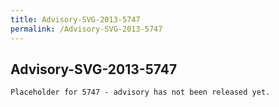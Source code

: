 ```yaml
---
title: Advisory-SVG-2013-5747
permalink: /Advisory-SVG-2013-5747
---
```


## Advisory-SVG-2013-5747

```
Placeholder for 5747 - advisory has not been released yet.
```

